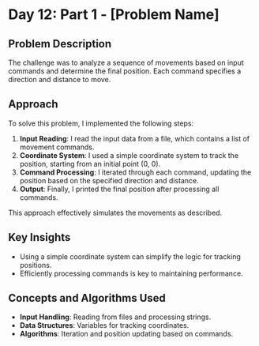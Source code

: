 # Day 12: Part 1 - [Problem Name]

## Problem Description
The challenge was to analyze a sequence of movements based on input commands and determine the final position. Each command specifies a direction and distance to move.

## Approach
To solve this problem, I implemented the following steps:
1. **Input Reading**: I read the input data from a file, which contains a list of movement commands.
2. **Coordinate System**: I used a simple coordinate system to track the position, starting from an initial point (0, 0).
3. **Command Processing**: I iterated through each command, updating the position based on the specified direction and distance.
4. **Output**: Finally, I printed the final position after processing all commands.

This approach effectively simulates the movements as described.

## Key Insights
- Using a simple coordinate system can simplify the logic for tracking positions.
- Efficiently processing commands is key to maintaining performance.

## Concepts and Algorithms Used
- **Input Handling**: Reading from files and processing strings.
- **Data Structures**: Variables for tracking coordinates.
- **Algorithms**: Iteration and position updating based on commands.